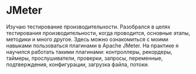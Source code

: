 # JMeter  
Изучаю тестирование производительности.
Разобрался в целях тестирования производительности, когда проводится, основные этапы, методики и много другое.
Здесь можно ознакомиться с моими навыками пользоваться плагинами в Apache JMeter.
На практике я научился работать такими плагинами: контроллеры, рекордеры, таймеры, прослушиватели, проверки, запросы, переменные, подтверждения, конфигурации, загрузка файла, потоки. 
